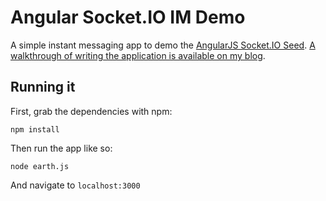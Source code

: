 # Angular Socket.IO IM Demo

A simple instant messaging app to demo the [AngularJS Socket.IO Seed](https://github.com/btford/angular-socket-io-seed). [A walkthrough of writing the application is available on my blog](http://briantford.com/blog/angular-socket-io.html).

## Running it

First, grab the dependencies with npm:

    npm install

Then run the app like so:

    node earth.js

And navigate to `localhost:3000`